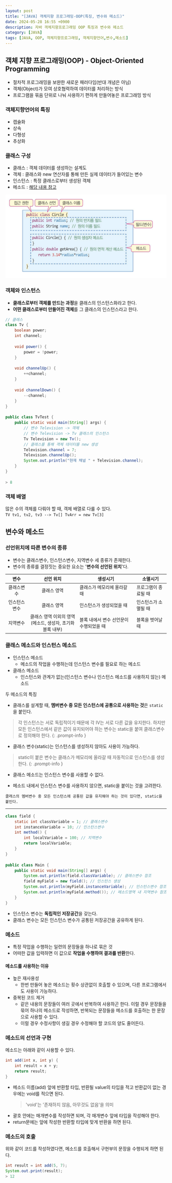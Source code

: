 ```yaml
---
layout: post
title: "[JAVA] 객체지향 프로그래밍-OOP(특징, 변수와 메소드)"
date: 2024-05-28 16:55 +0900
description: 자바 객체지향프로그래밍 OOP 특징과 변수와 메소드
category: [JAVA]
tags: [JAVA, OOP, 객체지향프로그래밍, 객체지향언어,변수,메소드]
---
```


## 객체 지향 프로그래밍(OOP) - Object-Oriented Programming

- 절차적 프로그래밍을 보완한 새로운 패러다임(반대 개념은 아님)
- 객체(Object)가 모여 상호협력하여 데이터를 처리하는 방식
- 프로그램을 묶음 단위로 나눠 사용하기 편하게 만들어놓은 프로그래밍 방식

### 객체지향언어의 특징

- 캡슐화
- 상속
- 다형성
- 추상화

### 클래스 구성

- 클래스 : 객체 데이터를 생성하는 설계도
- 객체 : 클래스와 new 연산자를 통해 만든 실제 데이터가 들어있는 변수
- 인스턴스 : 특정 클래스로부터 생성된 객체
- 메소드 : [해당 내용 참고](#메소드)

![OOP특징](<../assets/img/posts/oop(1).png>)

### 객체와 인스턴스

- **클래스로부터 객체를 만드는 과정**을 클래스의 인스턴스화라고 한다.
- **어떤 클래스로부터 만들어진 객체**를 그 클래스의 인스턴스라고 한다.

```java
// 클래스
class Tv {
    boolean power;
    int channel;

    void power() {
        power = !power;
    }

    void channelUp() {
        ++channel;
    }

    void channelDown() {
        --channel;
    }
}

public class TvTest {
    public static void main(String[] args) {
	    // 변수 Television -> 객체
	    // 변수 Television -> Tv 클래스의 인스턴스
        Tv Television = new Tv();
        // 클래스를 통해 객체 데이터를 new 생성
        Television.channel = 7;
        Television.channelUp();
        System.out.println("현재 채널 " + Television.channel);
    }
}

> 8
```

### 객체 배열

많은 수의 객체를 다뤄야 할 때, 객체 배열로 다룰 수 있다.<br/>
`TV tv1, tv2, tv3 --> Tv[] TvArr = new Tv[3]`

## 변수와 메소드

### 선언위치에 따른 변수의 종류

- 변수는 클래스변수, 인스턴스변수, 지역변수 세 종류가 존재한다.
- 변수의 종류를 결정짓는 중요한 요소는 '**변수의 선언된 위치**'다.

|     변수     |                           선언 위치                            | 생성시기                                | 소멸시기             |
| :----------: | :------------------------------------------------------------: | --------------------------------------- | -------------------- |
|  클래스변수  |                          클래스 영역                           | 클래스가 메모리에 올라갈 때             | 프로그램이 종료될 때 |
| 인스턴스변수 |                          클래스 영역                           | 인스턴스가 생성되었을 때                | 인스턴스가 소멸될 때 |
|   지역변수   | 클래스 영역 이외의 영역<br/>(메소드, 생성자, 초기화 블록 내부) | 블록 내에서 변수 선언문이 수행되었을 때 | 블록을 벗어날 때     |

### 클래스 메소드와 인스턴스 메소드

- 인스턴스 메소드
  - 메소드의 작업을 수행하는데 인스턴스 변수를 필요로 하는 메소드
- 클래스 메소드
  - 인스턴스와 관계가 없는(인스턴스 변수나 인스턴스 메소드를 사용하지 않는) 메소드

두 메소드의 특징

- 클래스를 설계할 때, **멤버변수 중 모든 인스턴스에 공통으로 사용하는 것**은 `static`을 붙인다.

> 각 인스턴스는 서로 독립적이기 때문에 각 IV는 서로 다른 값을 유지한다. 하지만 모든 인스턴스에서 같은 값이 유지되어야 하는 변수는 static을 붙여 클래스변수로 정의해야 한다.
{: .prompt-info }

- 클래스 변수(static)는 인스턴스를 생성하지 않아도 사용이 가능하다.

> static이 붙은 변수는 클래스가 메모리에 올라갈 때 자동적으로 인스턴스를 생성한다.
{: .prompt-info }

- 클래스 메소드는 인스턴스 변수를 사용할 수 없다.

- 메소드 내에서 인스턴스 변수를 사용하지 않으면, static을 붙이는 것을 고려한다.

`클래스의 멤버변수 중 모든 인스턴스에 공통된 값을 유지해야 하는 것이 있다면, static을 붙인다.`
<br/>

---

```java
class field {
	static int classVariable = 1; // 클래스변수
	int instanceVariable = 10; // 인스턴스변수
	int method() {
		int localVariable = 100; // 지역변수
		return localVariable;
    }
}

public class Main {
	public static void main(String[] args) {
		System.out.println(field.classVariable); // 클래스변수 참조
		field myField = new field(); // 인스턴스 생성
		System.out.println(myField.instanceVariable); // 인스턴스변수 참조
		System.out.println(myField.method()); // 메소드영역 내 지역변수 참조
	}
}
```

- 인스턴스 변수는 **독립적인 저장공간**을 갖는다.
- 클래스 변수는 모든 인스턴스 변수가 공통된 저장공간을 공유하게 된다.

### 메소드

- 특정 작업을 수행하는 일련의 문장들을 하나로 묶은 것
- 어떠한 값을 입력하면 이 값으로 **작업을 수행하여 결과를 반환**한다.

#### 메소드를 사용하는 이유

- 높은 재사용성
  - 한번 만들어 놓은 메소드는 횟수 상관없이 호출할 수 있으며, 다른 프로그램에서도 사용이 가능하다.
- 중복된 코드 제거
  - 같은 내용의 문장들이 여러 곳에서 반복하여 사용하곤 한다. 이럴 경우 문장들을 묶어 하나의 메소드로 작성하면, 반복되는 문장들을 메소드를 호출하는 한 문장으로 사용할 수 있다.
  - 이럴 경우 수정사항이 생길 경우 수정해야 할 코드의 양도 줄어든다.

### 메소드의 선언과 구현

메소드는 아래와 같이 사용할 수 있다.

```java
int add(int x, int y) {
	int result = x + y;
	return result;
}
```

- 메소드 이름(add) 앞에 반환할 타입, 반환될 value의 타입을 적고 반환값이 없는 경우에는 void를 적으면 된다.
  > 'void'는 '존재하지 않음, 아무것도 없음'을 의미
- 괄호 안에는 매개변수를 작성하면 되며, 각 매개변수 앞에 타입을 작성해야 한다.
- return문에는 앞에 작성한 반환할 타입에 맞게 반환을 하면 된다.

### 메소드의 호출

위와 같이 코드를 작성하였다면, 메소드를 호출해서 구현부의 문장을 수행되게 하면 된다.

```java
int result = int add(5, 7);
System.out.print(result);
> 12
```
